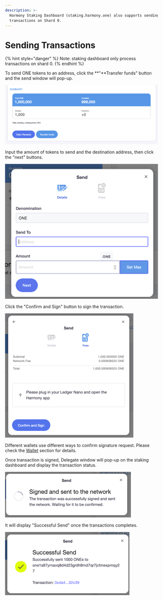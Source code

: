```yaml
---
description: >-
  Harmony Staking Dashboard (staking.harmony.one) also supports sending
  transactions on Shard 0.
---
```


# Sending Transactions

{% hint style="danger" %}
Note: staking dashboard only process transactions on shard 0.
{% endhint %}

To send ONE tokens to an address, click the **"**Transfer funds" button and the send window will pop-up.

![](../../../../.gitbook/assets/image%20%28142%29.png)

Input the amount of tokens to send and the destination address, then click the "next" buttons.

![](../../../../.gitbook/assets/image%20%28157%29.png)

Click the "Confirm and Sign" button to sign the transaction.

![](../../../../.gitbook/assets/image%20%2838%29.png)

Different wallets use different ways to confirm signature request. Please check the [Wallet](https://app.gitbook.com/@harmony-one/s/home/~/drafts/-M7F2-rR3OLvk7_5kftG/wallets) section for details.

Once transaction is signed, Delegate window will pop-up on the staking dashboard and display the transaction status.

![](../../../../.gitbook/assets/image%20%2897%29.png)

 It will display "Successful Send" once the transactions completes.

![](../../../../.gitbook/assets/image%20%28164%29.png)



